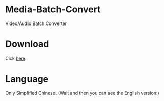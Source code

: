 # Media-Batch-Convert
Video/Audio Batch Converter

# Download
Cick [here](https://github.com/yhgzs-111/Media-Batch-Convert/releases/latest/download/win-x64.exe).

# Language
Only Simplified Chinese.
(Wait and then you can see the English version:)
